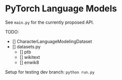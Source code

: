 # PyTorch Language Models

See `main.py` for the currently proposed API.

TODO:

- [] CharacterLanguageModelingDataset
- [] datasets.py
  - [] ptb
  - [] wikitext
  - [] enwik8



Setup for testing dev branch: `python run.py`
